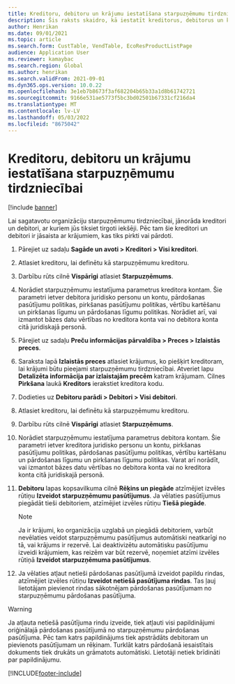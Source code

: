 ```yaml
---
title: Kreditoru, debitoru un krājumu iestatīšana starpuzņēmumu tirdzniecībai
description: Šis raksts skaidro, kā iestatīt kreditorus, debitorus un krājumus starpuzņēmumu tirdzniecībai
author: Henrikan
ms.date: 09/01/2021
ms.topic: article
ms.search.form: CustTable, VendTable, EcoResProductListPage
audience: Application User
ms.reviewer: kamaybac
ms.search.region: Global
ms.author: henrikan
ms.search.validFrom: 2021-09-01
ms.dyn365.ops.version: 10.0.22
ms.openlocfilehash: 3e1eb7b8673f3af682204b65b33a1d8b61742721
ms.sourcegitcommit: 9166e531ae5773f5bc3bd02501b67331cf216da4
ms.translationtype: MT
ms.contentlocale: lv-LV
ms.lasthandoff: 05/03/2022
ms.locfileid: "8675042"
---
```

# <a name="set-up-vendors-customers-and-items-for-intercompany-trade"></a>Kreditoru, debitoru un krājumu iestatīšana starpuzņēmumu tirdzniecībai

[!include [banner](../../includes/banner.md)]

Lai sagatavotu organizāciju starpuzņēmumu tirdzniecībai, jānorāda kreditori un debitori, ar kuriem jūs tiksiet tirgoti iekšēji. Pēc tam šie kreditori un debitori ir jāsaista ar krājumiem, kas tiks pirkti vai pārdoti.

1. Pārejiet uz sadaļu **Sagāde un avoti \> Kreditori \> Visi kreditori**.
1. Atlasiet kreditoru, lai definētu kā starpuzņēmumu kreditoru.
1. Darbību rūts cilnē **Vispārīgi** atlasiet **Starpuzņēmums**.
1. Norādiet starpuzņēmumu iestatījuma parametrus kreditora kontam. Šie parametri ietver debitora juridisko personu un kontu, pārdošanas pasūtījumu politikas, pirkšanas pasūtījumu politikas, vērtību kartēšanu un pirkšanas līgumu un pārdošanas līgumu politikas. Norādiet arī, vai izmantot bāzes datu vērtības no kreditora konta vai no debitora konta citā juridiskajā personā.
1. Pārejiet uz sadaļu **Preču informācijas pārvaldība \> Preces \> Izlaistās preces**.
1. Saraksta lapā **Izlaistās preces** atlasiet krājumus, ko piešķirt kreditoram, lai krājumi būtu pieejami starpuzņēmumu tirdzniecībai. Atveriet lapu **Detalizēta informācija par izlaistajām precēm** katram krājumam. Cilnes **Pirkšana** laukā **Kreditors** ierakstiet kreditora kodu.
1. Dodieties uz **Debitoru parādi \> Debitori \> Visi debitori**.
1. Atlasiet kreditoru, lai definētu kā starpuzņēmumu kreditoru.
1. Darbību rūts cilnē **Vispārīgi** atlasiet **Starpuzņēmums**.
1. Norādiet starpuzņēmumu iestatījuma parametrus debitora kontam. Šie parametri ietver kreditora juridisko personu un kontu, pirkšanas pasūtījumu politikas, pārdošanas pasūtījumu politikas, vērtību kartēšanu un pārdošanas līgumu un pirkšanas līgumu politikas. Varat arī norādīt, vai izmantot bāzes datu vērtības no debitora konta vai no kreditora konta citā juridiskajā personā.
1. **Debitoru** lapas kopsavilkuma cilnē **Rēķins un piegāde** atzīmējiet izvēles rūtiņu **Izveidot starpuzņēmumu pasūtījumus**. Ja vēlaties pasūtījumus piegādāt tieši debitoriem, atzīmējiet izvēles rūtiņu **Tiešā piegāde**.

    > [!NOTE]
    > Ja ir krājumi, ko organizācija uzglabā un piegādā debitoriem, varbūt nevēlaties veidot starpuzņēmumu pasūtījumus automātiski neatkarīgi no tā, vai krājums ir rezervē. Lai deaktivizētu automātisku pasūtījumu izveidi krājumiem, kas reizēm var būt rezervē, noņemiet atzīmi izvēles rūtiņā **Izveidot starpuzņēmuma pasūtījumus**.

1. Ja vēlaties atļaut netieši pārdošanas pasūtījumā izveidot papildu rindas, atzīmējiet izvēles rūtiņu **Izveidot netiešā pasūtījuma rindas**. Tas ļauj lietotājam pievienot rindas sākotnējam pārdošanas pasūtījumam no starpuzņēmumu pārdošanas pasūtījuma.

> [!WARNING]
> Ja atļauta netiešā pasūtījuma rindu izveide, tiek atļauti visi papildinājumi oriģinālajā pārdošanas pasūtījumā no starpuzņēmumu pārdošanas pasūtījuma. Pēc tam katrs papildinājums tiek apstrādāts debitoram un pievienots pasūtījumam un rēķinam. Turklāt katrs pārdošanā iesaistītais dokuments tiek drukāts un grāmatots automātiski. Lietotāji netiek brīdināti par papildinājumu.

[!INCLUDE[footer-include](../../includes/footer-banner.md)]
